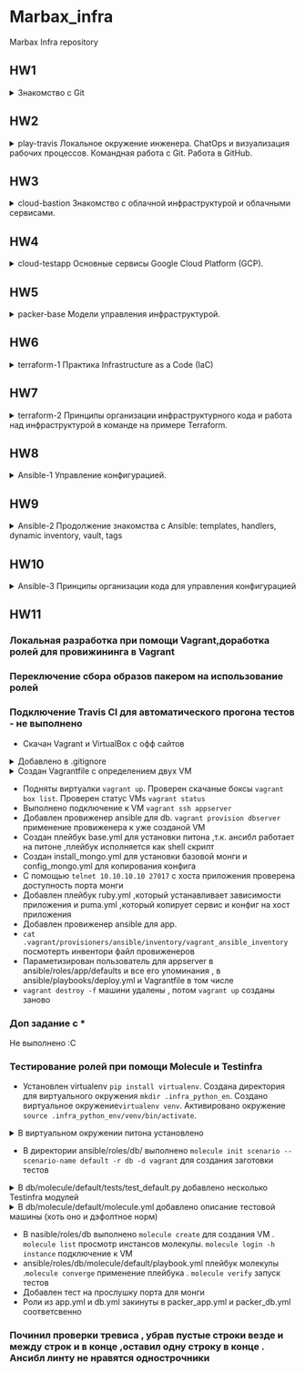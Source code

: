 # Marbax_infra

Marbax Infra repository

## HW1 

<details><summary>Знакомство с Git</summary><p>

 ### Регистрация:
 - GitHub подключен к платформе Otus
 - Сделан форк тестового репозитория 
 ```git clone <url>```
 - Сделан Pull Request(PR) документа со своим ФИО в репозиторий Отуса
 - Принято приглашение вступить в организацию Otus-DevOps-2018-11

### Работа с ветками:
 - Пробовал создавать и удалять ветки
 - Мерджил ветки
 - Перемещал (rebase) ветки
 - Клонировал удаленные удаленный репозиторий

### Зраегестрировался на GCP

<details><summary>Работа с Git:</summary><p>

 - Устанвлен Git
 - Персонализирован Git
  - ```git config --global user.name "ФИО"``` добавление имени пользователя
  - ```git config --global user.email мыло``` добавление мыла пользователя
 - ```git init``` инициализирован Git
 - ```git status ``` статус файлов внутри директории Git'а и просмотр конфликтов
 - ```git add файл ``` добавление файла в index (отслеживание)
 - ```git diff --cached``` проиндексированые изменения
 - ```git commit -am "комментарий"``` коммит изменений с добавлением индексации
 - ```git log``` просмотр истории коммитов
 - ```git show``` информация о последнем коммите
 - ```git commit --amend``` изменение последнего коммита
 - ```git revert 1f829c0``` отмена коммита по хешу (лучше от 7 символов хеша) либо ```HEAD~1``` откат последнего коммита . После устранения конфликта ```git revert --continue``` чтобы продолжить откат.
 - ```.gitignore``` вносятся файлы которые Git не должен видеть
 - ```git branch``` просмотр какая ветка текущая. ```git branch ветка``` создание ветки. ```git branch -d ветка``` удаление ветки
 - ```git checkout ветка``` переход на другую ветку .  ```git checkout -b ветка``` создание ветки и переход в нее
 - ```git log --all --decorate --oneline --graph``` график изменений 
 - ```git config --global alias.g 'log --all --decorate --oneline --graph'``` создания алиаса на ```git g``` для отображения графика изменений
 - ```git merge ветка``` мердж веток (слияние/перемещение указателя текущей ветки на указаную)
 - ```git rebase ветка``` текущая ветка меняет свое основание согласно указаной ,история стает линейной
 - ```git remote add origin git@github.com:пользователь/репозиторий.git``` добавление текущего репозитория на гитхаб:пользователь/репа
 - ```git push origin -u --all``` пуш всех веток , а ключ ```-u``` делает синхронизацию с дефолтной удаленной веткой

</p></details>



</p></details>

## HW2

<details><summary>play-travis Локальное окружение инженера. ChatOps и визуализация рабочих процессов. Командная работа с Git. Работа в GitHub.</summary><p>

- Клонирован личный репозиторий из Otus-DevOps 2018-11 ``` git clone git@github.com:Otus-DevOps-2018-11/<GITHUB_USER>_infra.git``` 
- Скачан шаблон PR 
- Зарегестрировался в Slack чате
- Создан канал для вывода проверок тревиса и добавлены преподователи
- Интегрирован тревис со слаком 
- Для использования команды ```travis``` установлен gem ```gem install travis && travis login --com```
- В корне репозитория создан ямль тревиса 
- Зашифрован токен полученый от тревиса ```travis encrypt "devops-team-otus:<ваш_токен>#<имя_вашего_канала>" --add notifications.slack.rooms --com```

</p></details>

## HW3

<details><summary>cloud-bastion Знакомство с облачной инфраструктурой и облачными сервисами.</summary><p>

### Создана учетная запись GCP
 - Создан новый проект
 - Добавлены ssh ключи в Compute Engine -> Metadata

### Созданы инстансы в веб интерфейсе GCP и подключался к ним по ssh
 - Создана VM со статическим внешним ИП
 - Создана VM без внешнего ИП
 - Настроен ssh forwarding ```ssh-add -L``` просмотр добавленых агенту ключей . ```ssh-add ~/.ssg/приватный_ключ``` добавление ключей агенту
 - ```ssh -i ~/.ssh/ключ -A юзер@ИП``` подключаемся к бастиону используя форвард агента ```ssh ИП``` а от него к машине в локальной сети

## Самостоятельное задание 
 - Подключение в одну команду ```ssh -i ~/.ssh/nikita_lessons -A op@35.207.72.229 -W op@10.156.0.3```

 <details><summary>Подключение с помощью алиаса в ~/.ssh/config.</summary><p>

```
Host internal
	Hostname 10.156.0.3
	User op
	ProxyCommand ssh 35.207.72.229 -W %h:%p
	IdentityFile ~/.ssh/nikita_lessons
Host bastion
	Hostname 35.207.72.229
	User op
	IdentityFile ~/.ssh/nikita_lessons
```
или 

```
Host internal
        ProxyCommand ssh -A bastion -W 10.156.0.3
        User appuser

Host bastion
        Hostname 35.207.72.229
        User appuser
        IdentityFile ~/.ssh/nikita_lessons
```

 </p></details>

- Разрешен http и https трафик на bastion

 <details><summary>На хосте bastion выполнены команды </summary><p>

```
 cat <<EOF> setupvpn.sh
 #!/bin/bash
 echo "deb http://repo.mongodb.org/apt/ubuntu xenial/mongodb-org/3.4 multiverse" > /etc/apt/sources.list.d/mongodb-org-3.4.list
 echo "deb http://repo.pritunl.com/stable/apt xenial main" > /etc/apt/sources.list.d/pritunl.list
 apt-key adv --keyserver hkp://keyserver.ubuntu.com --recv 0C49F3730359A14518585931BC711F9BA15703C6
 apt-key adv --keyserver hkp://keyserver.ubuntu.com --recv 7568D9BB55FF9E5287D586017AE645C0CF8E292A
 apt-get --assume-yes update
 apt-get --assume-yes upgrade
 apt-get --assume-yes install pritunl mongodb-org
 systemctl start pritunl mongod
 systemctl enable pritunl mongod
 EOF
```

 </p></details>

- В результате установлен mongodb и pritunl
- Открыл порт ,который слушает ВПН на бастионе для UDP 
- Скачал пользовательский конфиг ВПНа и протестировал 

### Данные для подключения 
```
bastion_IP = 35.207.72.229
someinternalhost_IP = 10.156.0.3
```

- Рассмотрены варианты подключения к хостам через бастион-хост и VPN
 
</p></details>

## HW4

<details><summary>cloud-testapp Основные сервисы Google Cloud Platform (GCP).</summary><p>

### Установлен и настроен gcloud для работы с нашим аккаунтом
- Скачан с офф сайта и устанвлен согласно документации от туда же
### Создан хост с помощью gcloud
### Установлен Ruby для работы приложения 
### Установлен MongoDB и запущен
### Задеплоино тестовое приложение ,запущено и проверено
- Так же открыт порт в фаерволе для http

### Созданы скрипты для установки ruby , mongodb и дэплоя приложения соответственно

### Доп задание 
- Создание инстанса с использованием стартап скрипта 
```
gcloud compute instances create reddit-app\
  --boot-disk-size=10GB \
  --image-family ubuntu-1604-lts \
  --image-project=ubuntu-os-cloud \
  --machine-type=g1-small \
  --tags puma-server \
  --restart-on-failure \
  --metadata-from-file startup-script=/home/op/Documents/Marbax_infra/startup_script.sh 
```
или через урл
```
 --metadata startup-script-url=gs://bucket/file
```

- Создание правила фаервола при помощи gcloud 
```
gcloud compute --project=infra-226316 firewall-rules create default-puma-server --direction=INGRESS --priority=1000 --network=default --action=ALLOW --rules=tcp:9292 --source-ranges=0.0.0.0/0 --target-tags=puma-server
```

- Данные для подключения 
```
testapp_IP = 35.204.135.240
testapp_port = 9292
```

</p></details>


## HW5

<details><summary>packer-base Модели управления инфраструктурой. </summary><p>

- Скачан Пакер , помещен в директорию ```/opt/``` , для окружения дописан путь в ```/etc/environment``` и применен ```source /etc/environment```
- Поделючен пользователь для использования Google API другими приложениями ```gcloud auth application-default login```
- Собран образ VM с предустановлеными  Ruby и MongoDB (baked-образ)
 - ```gcloud projects list``` посмотреть проекты на своем аккаунте
- Разобраны основные настройки секции builder в шаблоне , которая отвечает за создание виртуальной машины и образа
- Создана provisiners секция , которая отвечает за установку доп. ПО. Использованы shell скрипты для установки приложения и зависимостей ,также для установки базы данных
- Провалидирован шаблон ```packer validate ./ubuntu16.json``` и начата сборка ```packer build ubuntu16.json```
- Создан инстанс из ранее подготовленого образа
- Параметизирован созданый шаблон , переменные вынесены в ```variables.json```
- Исследованы другие опции builder для GCP

### Доп задание с *
#### Подход к управлению инфраструктурой Immutable infrastructure
- Создан шаблон immutable.json из которого пакер создает полностью готовый к работе инстанс (добавлен deploy скрипт)
- Создан shell-скрипт create-reddit-vm.sh в директории congig-scripts , который создает инстанс из раннее подготовленых образов 

</p></details>

## HW6

<details><summary>terraform-1 Практика Infrastructure as a Code (IaC)</summary><p>

- Скачан Terraform. Помещен в директорию ```/opt/``` , для окружения дописан путь в ```/etc/environment``` и применен ```source /etc/environment```
- В .gitignore добавлены служебные файлы тераформа 
- Определена секция Provider ,которая позволяет тераформу управлять ресурсами GCP через API. Для загрузки провайдера выполнено ```terraform init```
- Добавлен resource для создания VM 
- ```terraform plan``` в директории тераформа проверяет валидность шаблона и показывает какие он принесет действия 
- ```terraform apply -auto-approve=true``` создание инстанса . Так же создается terraform.tfstate , в котором хранится состояние ресурсов
- ```terraform show``` для просмотра .tfstate файла 
- Добавлен ресурс ssh ключей в метаданные 
- Создан output.tf ,с записыными перменными IP адресов,которые он будет выводить после удачного создания инстанса. ```terraform refresh``` обновление статусов и вывод аутпута. ```terraform output```  вывод аутпута ```terraform output app_extental_ip``` вывод значения конкретной переменной 
- Определен ресурс с правилом фаервола для доступа к приложению
- Определены секции провиженеров , которые копируют systemd unit и выполняют скрипт дэплоя в инстансе ,при создании
- Для работы провиженеров определена секция connection ,в которой описан способ подлкючения провижинеров к VM
- Параметизирован конфиг тераформа , дэфолтные переменные вынесены в variables.tf 
- Создан terraform.tfvars из которого тераформ берет переменные 

### Самостоятельное задания
- Определена переменная для приватного ключа
- Определена переменная для зоны ресурса
- ```terraform fmt``` отформатирована конфигурация ,приведена в приятный внешний вид
- Создан terraform.tfvars.example ,который комитится в репу

### Доп задание *
Добавление ключей для проекта ,для нескольких пользователей
```
resource "google_compute_project_metadata_item" "default" {
  key   = "ssh-keys"
  value = "op:${file(var.public_key_path)}appuser:${file(var.public_key_path)}appuser1:${file(var.public_key_path)}"
}
```
- Все ключи перезаписываются, если в вебе добавлять какие то ключи , то при след terraform apply они будут удалены .

### Доп задание ** не выполнено 

</p></details>

## HW7

<details><summary>terraform-2 Принципы организации инфраструктурного кода и работа над инфраструктурой в команде на примере Terraform.</summary><p>

- ```gcloud compute firewall-rules list``` просмотр установленных правил фаервола
- В конфигурацию тераформа добавлен ресурс создания правила фаервола для доступа по ssh. Если ранее было создано правило в вебе ,тераформ может не знать о нем . ```terraform import google_compute_firewall.firewall_ssh default-allow-ssh``` импорт правила из правил GCP в тераформ
- Создана неявная зависимость с ссылкой на IP
- Конфиг паккера ,так же как и конфиг тераформа разделен на два отдельных ,для приложения и для базы данных. Общие правила фаервола вынесены в отдельный файл
- Конфигурации тераформа приведены к модульной структуре
- ```terraform get``` чтобы загрузить модули и начать использовать
- Параметизирован конфиг для тераформа 
- Созданы два окружения stage и prod
- Добавлен модуль storage-bucket для удаленного хранилища

### Доп задание *
- Созданы бакеты.Перенесены стейт файлы прода и стейджа в удаленные бакеты. При паральном применении конфигурации тераформ говорит что локнут стейт :
"Error: Error locking state: Error acquiring the state lock: writing "gs://marbax-infra-bucket2/stage/default.tflock" failed: googleapi: Error 412: Precondition Failed, conditionNotMet"

### Доп задание **
Не выполнено


</p></details>

## HW8

<details><summary>Ansible-1 Управление конфигурацией.</summary><p>

### Установлен Ansible
- Установлен Python 2.7
- Установлен pip либо easy_isntall
- ```pip install ansible>=2.4``` установка ансибла версии больше 2.4
### Познакомился с базовыми функциями и инвентори 
### Выполнял различные модули на подготовленной в прошлых ДЗ инфраструктуре
### Написан просто плейбук
- Так как папка редит существует ,то плейбук не вносит никаких изменений , если ее удалить коммандой ansible app -m command -a 'rm -rf ~/reddit' , то применения плейбука вносит изменения .

Не совсем понял какой смысл в такнцах с бубном вокруг инвентори в формате джсона и скриптов .

</p></details>

## HW9

<details><summary>Ansible-2 Продолжение знакомства с Ansible: templates, handlers, dynamic inventory, vault, tags</summary><p>

Пробовал использовать плейбуки, хендлеры и шаблоны для конфигурации окружения и деплоя тестового приложения.
Исследованы разные подходы : 
- Использование одного плейбука с множеством сценариев и тэгов - неудобно нагроможденно ,нужно использовать много доп ключей и указывать хосты.
- Подход один плейбук, с множеством разделенных сценариев с обобщенными тэгами ,немного удобнее ,не нужно указывать хочты ,только тэги.
- Подхов в множество плейбуков - самый приятный и масштабируемый ,просто переиспользовать плейбуки ,никаких доп ключей.
Так же был изменен провижн образов Packer на Ansible-плейбуки.

### Задание со *
не выполнено :С

</p></details>

## HW10

<details><summary>Ansible-3 Принципы организации кода для управления конфигурацией</summary><p>

- Созданные плейбуки перенесены в раздельные роли.
- Описаны два окружения stage и prod.
- Установлена комьюнити роль nginx (ansible-galaxy).
- Использован Ansible Vault для шифровки данных дополнительно добавленых пользователей.

### Задания со * 
не выполнены :с

</p></details>


## HW11

### Локальная разработка при помощи Vagrant,доработка ролей для провижининга в Vagrant
### Переключение сбора образов пакером на использование ролей
### Подключение Travis CI для автоматического прогона тестов - не выполнено

- Скачан Vagrant и VirtualBox с офф сайтов

<details><summary>Добавлено в .gitignore</summary><p>

```
# Vagrant & molecule
.vagrant/
*.log
*.pyc
.molecule
.cache
.pytest_cache
```
</p></details>

<details><summary>Создан Vagrantfile с определением двух VM</summary><p>

```
Vagrant.configure("2") do |config|

  config.vm.provider :virtualbox do |v|
    v.memory = 512
  end

  config.vm.define "dbserver" do |db|
    db.vm.box = "ubuntu/xenial64"
    db.vm.hostname = "dbserver"
    db.vm.network :private_network, ip: "10.10.10.10"
  end
  
  config.vm.define "appserver" do |app|
    app.vm.box = "ubuntu/xenial64"
    app.vm.hostname = "appserver"
    app.vm.network :private_network, ip: "10.10.10.20"
  end
end
```
</p></details>

- Подняты виртуалки ```vagrant up```. Проверен скачаные боксы ```vagrant box list```. Проверен статус VMs ```vagrant status```
- Выполнено подключение к VM ```vagrant ssh appserver```
- Добавлен провиженер ansible для db. ```vagrant provision dbserver``` применение провиженера к уже созданой VM 
- Создан плейбук base.yml для установки питона ,т.к. ансибл работает на питоне ,плейбук исполняется как shell скрипт
- Создан install_mongo.yml для установки базовой монги и config_mongo.yml для копирования конфига
- С помощью ```telnet 10.10.10.10 27017``` с хоста приложения проверена доступность порта монги
- Добавлен плейбук ruby.yml ,который устанавливает зависимости приложения и puma.yml ,который копирует сервис и конфиг на хост приложения
- Добавлен провиженер ansible для app.
- ```cat .vagrant/provisioners/ansible/inventory/vagrant_ansible_inventory``` посмотерть инвентори файл провиженеров
- Параметизирован пользователь для appserver в ansible/roles/app/defaults и все его упоминания , в ansible/playbooks/deploy.yml и Vagrantfile в том числе
- ```vagrant destroy -f``` машини удалены , потом ```vagrant up``` созданы заново

### Доп задание с * 
Не выполнено :С

### Тестирование ролей при помощи Molecule и Testinfra
- Установлен virtualenv ```pip install virtualenv```. Создана директория для виртуального окружения ```mkdir .infra_python_en```. Создано виртуальное окружение```virtualenv venv```. Активировано окружение ```source .infra_python_env/venv/bin/activate```.

<details><summary>В виртуальном окружении питона установлено</summary><p>

```
ansible>=2.4
molecule>=2.6
testinfra>=1.10
python-vagrant>=0.5.15
```
</p></details>

- В директории ansible/roles/db/ выполнено ```molecule init scenario --scenario-name default -r db -d vagrant```  для создания заготовки тестов 

<details><summary>В db/molecule/default/tests/test_default.py добавлено несколько Testinfra модулей </summary><p>

```
import os

import testinfra.utils.ansible_runner

testinfra_hosts = testinfra.utils.ansible_runner.AnsibleRunner(
    os.environ['MOLECULE_INVENTORY_FILE']).get_hosts('all')

# check if MongoDB is enabled and running
def test_mongo_running_and_enabled(host):
    mongo = host.service("mongod")
    assert mongo.is_running
    assert mongo.is_enabled

# check if configuration file contains the required line
def test_config_file(host):
    config_file = host.file('/etc/mongod.conf')
    assert config_file.contains('bindIp: 0.0.0.0')
    assert config_file.is_file
```
</p></details>

<details><summary>В db/molecule/default/molecule.yml добавлено описание тестовой машины (хоть оно и дэфолтное норм) </summary><p>

```
---
...
driver:
 name: vagrant
 provider:
 name: virtualbox
lint:
 name: yamllint
platforms:
 - name: instance
 box: ubuntu/xenial64
provisioner:
 name: ansible
 lint:
 name: ansible-lint
 ```

</p></details>

- В nasible/roles/db выполнено ```molecule create``` для создания VM . ```molecule list``` просмотр  инстансов молекулы. ```molecule login -h instance``` подключение к VM
- ansible/roles/db/molecule/default/playbook.yml плейбук молекулы .```molecule converge``` применение плейбука .  ```molecule verify``` запуск тестов
- Добавлен тест на прослушку порта для монги
- Роли из app.yml и db.yml закинуты в packer_app.yml и packer_db.yml соответсвенно
### Починил проверки тревиса , убрав пустые строки везде и между строк и в конце ,оставил одну строку в конце . Ансибл линту не нравятся однострочники 
